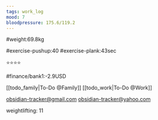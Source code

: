 ```yaml
---
tags: work_log
mood: 7
bloodpressure: 175.6/119.2
---
```


#weight:69.8kg

#exercise-pushup:40
#exercise-plank:43sec


⭐⭐⭐⭐

#finance/bank1:-2.9USD

[[todo_family|To-Do @Family]]
[[todo_work|To-Do @Work]]

obsidian-tracker@gmail.com
obsidian-tracker@yahoo.com

weightlifting: 11

